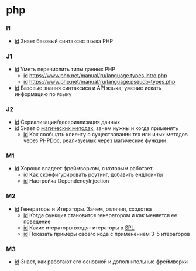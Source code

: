 # php

### I1

- [id](#714a7ffb-fc13-4e3d-9b94-47f429d8398c) Знает базовый синтаксис языка PHP

### J1

- [id](#3f47e3b6-158e-4e92-8f24-15c993ea9f30) Уметь перечислить типы данных PHP
    - [id](#936f41ad-15ad-4004-b59a-46f8e62b3fdf) https://www.php.net/manual/ru/language.types.intro.php
    - [id](#4470dac8-3b54-4a9b-83df-3dc91bfb158f) https://www.php.net/manual/ru/language.pseudo-types.php
- [id](#b47f382f-26c0-48d5-9719-b68471e8b6ee) Базовые знания синтаксиса и API языка; умение искать информацию по языку

### J2

- [id](#d9c51379-161f-4bbe-b6f6-07a1f49347f5) Сериализация/десериализация данных
- [id](#a90e6c58-7956-4595-9f29-f2a08afe82e8) Знает о [магических методах](https://www.php.net/manual/ru/language.oop5.magic.php), зачем нужны и когда применять
    - [id](#526e04f5-bf61-4f17-adb6-c47316734a3f) Как сообщать клиенту о существовании тех или иных методов через PHPDoc, реализуемых через магические функции

### M1

- [id](#2f7dde2b-f15c-4e86-80ed-a0c5c621d010) Хорошо владеет фреймворком, с которым работает
    - [id](#9b2b9e43-343f-4ee6-8bfe-407df6f40a0c) Как сконфигурировать роутинг, добавить ендпоинты
    - [id](#4795b41f-cd1a-473e-8c8a-bcbff44f0c6f) Настройка DependencyInjection

### M2

- [id](#87bae2c1-287a-416e-bbcf-d181bf590dc0) Генераторы и Итераторы. Зачем, отличия, сходства
    - [id](#77e5d559-9747-44fe-83ad-fe74ace16fb4) Когда функция становится генератором и как меняется ее поведение
    - [id](#520811f2-dbda-407d-8f44-1408059db5e6) Какие итераторы входят итераторы в [SPL](https://www.php.net/manual/ru/spl.iterators.php)
    - [id](#095e4c03-581a-4098-962c-fe014eae6df9) Показать примеры своего кода с применением 3-5 итераторов

### M3

- [id](#1f74a88c-a230-4305-b253-6178614d10b6) Знает, как работают его основной и дополнительные фреймворки

